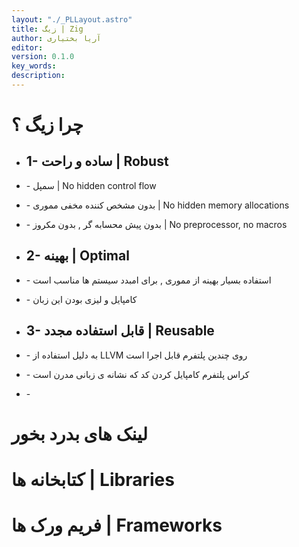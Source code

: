 ```yaml
---
layout: "./_PLLayout.astro"
title: زیگ | Zig
author: آریا بختیاری
editor: 
version: 0.1.0
key_words: 
description: 
---
```


# چرا زیگ ؟
- ## 1- ساده و راحت | Robust
- \- سمپل |  No hidden control flow
- \- بدون مشخص کننده مخفی مموری | No hidden memory allocations
- \- بدون پیش محسابه گر , بدون مکروز |  No preprocessor, no macros
    
   
- ## 2- بهینه | Optimal
- \- استفاده بسیار بهینه از مموری , برای امبدد سیستم ها مناسب است
- \- کامپایل و لیزی بودن این زبان 

- ## 3- قابل استفاده مجدد‌ | Reusable
- \- به دلیل استفاده از LLVM روی چندین پلتفرم قابل اجرا است
- \- کراس پلتفرم کامپایل کردن کد که نشانه ی زبانی مدرن است
- \- 

# لینک های بدرد بخور


# کتابخانه ها | Libraries


# فریم ورک ها | Frameworks
